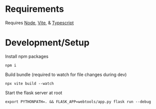 # Requirements

Requires [Node](https://nodejs.org/en/download/package-manager), [Vite](https://vite.dev/guide/#manual-installation), & [Typescript](https://www.typescriptlang.org/download/)

# Development/Setup

Install npm packages

```
npm i
```

Build bundle (required to watch for file changes during dev)

```
npx vite build --watch
```

Start the flask server at root

```
export PYTHONPATH=. && FLASK_APP=webtools/app.py flask run --debug
```
